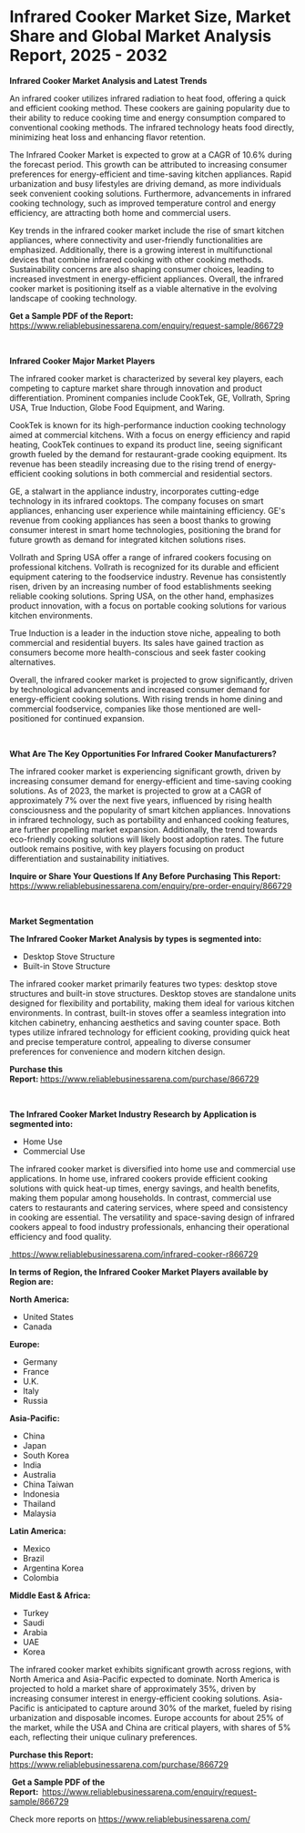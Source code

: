 <p><h1>Infrared Cooker Market Size, Market Share and Global Market Analysis Report, 2025 - 2032</h1></p><p><strong>Infrared Cooker Market Analysis and Latest Trends</strong></p>
<p><p>An infrared cooker utilizes infrared radiation to heat food, offering a quick and efficient cooking method. These cookers are gaining popularity due to their ability to reduce cooking time and energy consumption compared to conventional cooking methods. The infrared technology heats food directly, minimizing heat loss and enhancing flavor retention.</p><p>The Infrared Cooker Market is expected to grow at a CAGR of 10.6% during the forecast period. This growth can be attributed to increasing consumer preferences for energy-efficient and time-saving kitchen appliances. Rapid urbanization and busy lifestyles are driving demand, as more individuals seek convenient cooking solutions. Furthermore, advancements in infrared cooking technology, such as improved temperature control and energy efficiency, are attracting both home and commercial users.</p><p>Key trends in the infrared cooker market include the rise of smart kitchen appliances, where connectivity and user-friendly functionalities are emphasized. Additionally, there is a growing interest in multifunctional devices that combine infrared cooking with other cooking methods. Sustainability concerns are also shaping consumer choices, leading to increased investment in energy-efficient appliances. Overall, the infrared cooker market is positioning itself as a viable alternative in the evolving landscape of cooking technology.</p></p>
<p><strong>Get a Sample PDF of the Report:&nbsp;</strong> <a href="https://www.reliablebusinessarena.com/enquiry/request-sample/866729?utm_campaign=2939&utm_medium=2&utm_source=Github&utm_content=ia&utm_term=04042025&utm_id=infrared-cooker">https://www.reliablebusinessarena.com/enquiry/request-sample/866729</a></p>
<p>&nbsp;</p>
<p><strong>Infrared Cooker Major Market Players</strong></p>
<p><p>The infrared cooker market is characterized by several key players, each competing to capture market share through innovation and product differentiation. Prominent companies include CookTek, GE, Vollrath, Spring USA, True Induction, Globe Food Equipment, and Waring. </p><p>CookTek is known for its high-performance induction cooking technology aimed at commercial kitchens. With a focus on energy efficiency and rapid heating, CookTek continues to expand its product line, seeing significant growth fueled by the demand for restaurant-grade cooking equipment. Its revenue has been steadily increasing due to the rising trend of energy-efficient cooking solutions in both commercial and residential sectors. </p><p>GE, a stalwart in the appliance industry, incorporates cutting-edge technology in its infrared cooktops. The company focuses on smart appliances, enhancing user experience while maintaining efficiency. GE's revenue from cooking appliances has seen a boost thanks to growing consumer interest in smart home technologies, positioning the brand for future growth as demand for integrated kitchen solutions rises.</p><p>Vollrath and Spring USA offer a range of infrared cookers focusing on professional kitchens. Vollrath is recognized for its durable and efficient equipment catering to the foodservice industry. Revenue has consistently risen, driven by an increasing number of food establishments seeking reliable cooking solutions. Spring USA, on the other hand, emphasizes product innovation, with a focus on portable cooking solutions for various kitchen environments.</p><p>True Induction is a leader in the induction stove niche, appealing to both commercial and residential buyers. Its sales have gained traction as consumers become more health-conscious and seek faster cooking alternatives.</p><p>Overall, the infrared cooker market is projected to grow significantly, driven by technological advancements and increased consumer demand for energy-efficient cooking solutions. With rising trends in home dining and commercial foodservice, companies like those mentioned are well-positioned for continued expansion.</p></p>
<p>&nbsp;</p>
<p><strong>What Are The Key Opportunities For Infrared Cooker Manufacturers?</strong></p>
<p><p>The infrared cooker market is experiencing significant growth, driven by increasing consumer demand for energy-efficient and time-saving cooking solutions. As of 2023, the market is projected to grow at a CAGR of approximately 7% over the next five years, influenced by rising health consciousness and the popularity of smart kitchen appliances. Innovations in infrared technology, such as portability and enhanced cooking features, are further propelling market expansion. Additionally, the trend towards eco-friendly cooking solutions will likely boost adoption rates. The future outlook remains positive, with key players focusing on product differentiation and sustainability initiatives.</p></p>
<p><strong>Inquire or Share Your Questions If Any Before Purchasing This Report:</strong> <a href="https://www.reliablebusinessarena.com/enquiry/pre-order-enquiry/866729?utm_campaign=2939&utm_medium=2&utm_source=Github&utm_content=ia&utm_term=04042025&utm_id=infrared-cooker">https://www.reliablebusinessarena.com/enquiry/pre-order-enquiry/866729</a></p>
<p>&nbsp;</p>
<p><strong>Market Segmentation</strong></p>
<p><strong>The Infrared Cooker Market Analysis by types is segmented into:</strong></p>
<p><ul><li>Desktop Stove Structure</li><li>Built-in Stove Structure</li></ul></p>
<p><p>The infrared cooker market primarily features two types: desktop stove structures and built-in stove structures. Desktop stoves are standalone units designed for flexibility and portability, making them ideal for various kitchen environments. In contrast, built-in stoves offer a seamless integration into kitchen cabinetry, enhancing aesthetics and saving counter space. Both types utilize infrared technology for efficient cooking, providing quick heat and precise temperature control, appealing to diverse consumer preferences for convenience and modern kitchen design.</p></p>
<p><strong>Purchase this Report:&nbsp;</strong><a href="https://www.reliablebusinessarena.com/purchase/866729?utm_campaign=2939&utm_medium=2&utm_source=Github&utm_content=ia&utm_term=04042025&utm_id=infrared-cooker">https://www.reliablebusinessarena.com/purchase/866729</a></p>
<p>&nbsp;</p>
<p><strong>The Infrared Cooker Market Industry Research by Application is segmented into:</strong></p>
<p><ul><li>Home Use</li><li>Commercial Use</li></ul></p>
<p><p>The infrared cooker market is diversified into home use and commercial use applications. In home use, infrared cookers provide efficient cooking solutions with quick heat-up times, energy savings, and health benefits, making them popular among households. In contrast, commercial use caters to restaurants and catering services, where speed and consistency in cooking are essential. The versatility and space-saving design of infrared cookers appeal to food industry professionals, enhancing their operational efficiency and food quality.</p></p>
<p><a href="https://www.reliablebusinessarena.com/infrared-cooker-r866729?utm_campaign=2939&utm_medium=2&utm_source=Github&utm_content=ia&utm_term=04042025&utm_id=infrared-cooker">&nbsp;https://www.reliablebusinessarena.com/infrared-cooker-r866729</a></p>
<p><strong>In terms of Region, the Infrared Cooker Market Players available by Region are:</strong></p>
<p>
    <p> <strong> North America: </strong>
        <ul>
            <li>United States</li>
            <li>Canada</li>
        </ul>
        </p> 
    <p> <strong> Europe: </strong>
        <ul>
            <li>Germany</li>
            <li>France</li>
            <li>U.K.</li>
            <li>Italy</li>
            <li>Russia</li>
        </ul>
        </p> 
    <p> <strong> Asia-Pacific: </strong>
        <ul>
            <li>China</li>
            <li>Japan</li>
            <li>South Korea</li>
            <li>India</li>
            <li>Australia</li>
            <li>China Taiwan</li>
            <li>Indonesia</li>
            <li>Thailand</li>
            <li>Malaysia</li>
        </ul>
        </p> 
    <p> <strong> Latin America: </strong>
        <ul>
            <li>Mexico</li>
            <li>Brazil</li>
            <li>Argentina Korea</li>
            <li>Colombia</li>
        </ul>
        </p> 
    <p> <strong> Middle East & Africa: </strong>
        <ul>
            <li>Turkey</li>
            <li>Saudi</li>
            <li>Arabia</li>
            <li>UAE</li>
            <li>Korea</li>
        </ul>
    </p>
    </p>
<p><p>The infrared cooker market exhibits significant growth across regions, with North America and Asia-Pacific expected to dominate. North America is projected to hold a market share of approximately 35%, driven by increasing consumer interest in energy-efficient cooking solutions. Asia-Pacific is anticipated to capture around 30% of the market, fueled by rising urbanization and disposable incomes. Europe accounts for about 25% of the market, while the USA and China are critical players, with shares of 5% each, reflecting their unique culinary preferences.</p></p>
<p><strong>Purchase this Report: </strong><a href="https://www.reliablebusinessarena.com/purchase/866729?utm_campaign=2939&utm_medium=2&utm_source=Github&utm_content=ia&utm_term=04042025&utm_id=infrared-cooker">https://www.reliablebusinessarena.com/purchase/866729</a></p>
<p>&nbsp;<strong>Get a Sample PDF of the Report:&nbsp;&nbsp;</strong><a href="https://www.reliablebusinessarena.com/enquiry/request-sample/866729?utm_campaign=2939&utm_medium=2&utm_source=Github&utm_content=ia&utm_term=04042025&utm_id=infrared-cooker">https://www.reliablebusinessarena.com/enquiry/request-sample/866729</a></p>
<p><strong></strong></p>
<p>Check more reports on <a href="https://www.reliablebusinessarena.com/?utm_campaign=2939&utm_medium=2&utm_source=Github&utm_content=ia&utm_term=04042025&utm_id=infrared-cooker">https://www.reliablebusinessarena.com/</a></p>